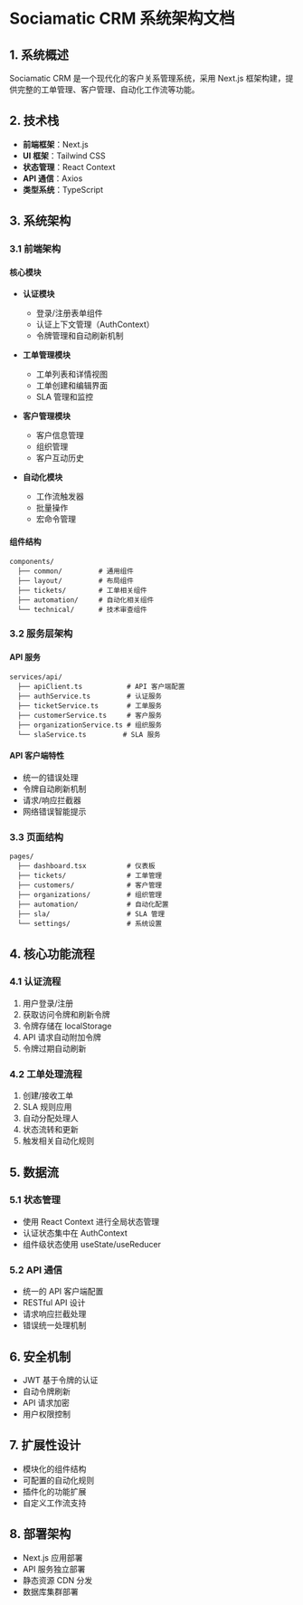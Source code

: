 # Sociamatic CRM 系统架构文档

## 1. 系统概述

Sociamatic CRM 是一个现代化的客户关系管理系统，采用 Next.js 框架构建，提供完整的工单管理、客户管理、自动化工作流等功能。

## 2. 技术栈

- **前端框架**：Next.js
- **UI 框架**：Tailwind CSS
- **状态管理**：React Context
- **API 通信**：Axios
- **类型系统**：TypeScript

## 3. 系统架构

### 3.1 前端架构

#### 核心模块

- **认证模块**
  - 登录/注册表单组件
  - 认证上下文管理（AuthContext）
  - 令牌管理和自动刷新机制

- **工单管理模块**
  - 工单列表和详情视图
  - 工单创建和编辑界面
  - SLA 管理和监控

- **客户管理模块**
  - 客户信息管理
  - 组织管理
  - 客户互动历史

- **自动化模块**
  - 工作流触发器
  - 批量操作
  - 宏命令管理

#### 组件结构

```
components/
  ├── common/         # 通用组件
  ├── layout/         # 布局组件
  ├── tickets/        # 工单相关组件
  ├── automation/     # 自动化相关组件
  └── technical/      # 技术审查组件
```

### 3.2 服务层架构

#### API 服务

```
services/api/
  ├── apiClient.ts           # API 客户端配置
  ├── authService.ts         # 认证服务
  ├── ticketService.ts       # 工单服务
  ├── customerService.ts     # 客户服务
  ├── organizationService.ts # 组织服务
  └── slaService.ts         # SLA 服务
```

#### API 客户端特性

- 统一的错误处理
- 令牌自动刷新机制
- 请求/响应拦截器
- 网络错误智能提示

### 3.3 页面结构

```
pages/
  ├── dashboard.tsx          # 仪表板
  ├── tickets/               # 工单管理
  ├── customers/             # 客户管理
  ├── organizations/         # 组织管理
  ├── automation/            # 自动化配置
  ├── sla/                   # SLA 管理
  └── settings/              # 系统设置
```

## 4. 核心功能流程

### 4.1 认证流程

1. 用户登录/注册
2. 获取访问令牌和刷新令牌
3. 令牌存储在 localStorage
4. API 请求自动附加令牌
5. 令牌过期自动刷新

### 4.2 工单处理流程

1. 创建/接收工单
2. SLA 规则应用
3. 自动分配处理人
4. 状态流转和更新
5. 触发相关自动化规则

## 5. 数据流

### 5.1 状态管理

- 使用 React Context 进行全局状态管理
- 认证状态集中在 AuthContext
- 组件级状态使用 useState/useReducer

### 5.2 API 通信

- 统一的 API 客户端配置
- RESTful API 设计
- 请求响应拦截处理
- 错误统一处理机制

## 6. 安全机制

- JWT 基于令牌的认证
- 自动令牌刷新
- API 请求加密
- 用户权限控制

## 7. 扩展性设计

- 模块化的组件结构
- 可配置的自动化规则
- 插件化的功能扩展
- 自定义工作流支持

## 8. 部署架构

- Next.js 应用部署
- API 服务独立部署
- 静态资源 CDN 分发
- 数据库集群部署